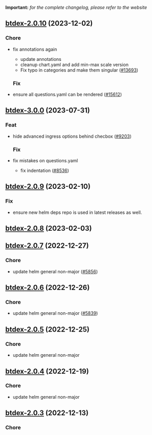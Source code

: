 **Important:**
*for the complete changelog, please refer to the website*




## [btdex-2.0.10](https://github.com/truecharts/charts/compare/btdex-3.0.0...btdex-2.0.10) (2023-12-02)

### Chore

- fix annotations again
  - update annotations
  - cleanup chart.yaml and add min-max scale version
  - Fix typo in categories and make them singular ([#13693](https://github.com/truecharts/charts/issues/13693))
  
  ### Fix

- ensure all questions.yaml can be rendered ([#15612](https://github.com/truecharts/charts/issues/15612))
  
  











## [btdex-3.0.0](https://github.com/truecharts/charts/compare/btdex-2.0.9...btdex-3.0.0) (2023-07-31)

### Feat

- hide advanced ingress options behind checbox ([#9203](https://github.com/truecharts/charts/issues/9203))
  
  ### Fix

- fix mistakes on questions.yaml
  - fix indentation ([#8536](https://github.com/truecharts/charts/issues/8536))
  
  


## [btdex-2.0.9](https://github.com/truecharts/charts/compare/btdex-2.0.8...btdex-2.0.9) (2023-02-10)

### Fix

- ensure new helm deps repo is used in latest releases as well.
  
  


## [btdex-2.0.8](https://github.com/truecharts/charts/compare/btdex-2.0.7...btdex-2.0.8) (2023-02-03)




## [btdex-2.0.7](https://github.com/truecharts/charts/compare/btdex-2.0.6...btdex-2.0.7) (2022-12-27)

### Chore

- update helm general non-major ([#5856](https://github.com/truecharts/charts/issues/5856))
  
  


## [btdex-2.0.6](https://github.com/truecharts/charts/compare/btdex-2.0.5...btdex-2.0.6) (2022-12-26)

### Chore

- update helm general non-major ([#5839](https://github.com/truecharts/charts/issues/5839))
  
  


## [btdex-2.0.5](https://github.com/truecharts/charts/compare/btdex-2.0.4...btdex-2.0.5) (2022-12-25)

### Chore

- update helm general non-major
  
  


## [btdex-2.0.4](https://github.com/truecharts/charts/compare/btdex-2.0.3...btdex-2.0.4) (2022-12-19)

### Chore

- update helm general non-major
  
  


## [btdex-2.0.3](https://github.com/truecharts/charts/compare/btdex-2.0.2...btdex-2.0.3) (2022-12-13)

### Chore

